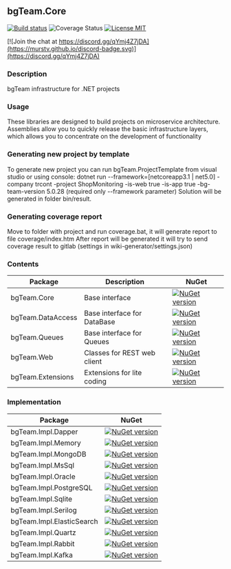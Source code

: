 ## bgTeam.Core 

[![Build status](https://ci.appveyor.com/api/projects/status/x34oo0dbvftcdcvv?svg=true)](https://ci.appveyor.com/project/bgTeamDev/bgteam-core) ![Coverage Status](https://murstv.github.io/coveradge-badge.svg "Coverage Status") [![License MIT](https://img.shields.io/badge/license-MIT-green.svg)](https://opensource.org/licenses/MIT)

[![Join the chat at https://discord.gg/qYmj4Z7jDA](https://murstv.github.io/discord-badge.svg)](https://discord.gg/qYmj4Z7jDA)


### Description

bgTeam infrastructure for .NET projects

### Usage

These libraries are designed to build projects on microservice architecture. Assemblies allow you to quickly release the basic infrastructure layers, which allows you to concentrate on the development of functionality

### Generating new project by template

To generate new project you can run bgTeam.ProjectTemplate from visual studio or using console:
dotnet run --framework=[netcoreapp3.1 | net5.0] -company trcont -project ShopMonitoring -is-web true -is-app true -bg-team-version 5.0.28 (required only --framework parameter)
Solution will be generated in folder bin/result.

### Generating coverage report

Move to folder with project and run coverage.bat, it will generate report to file coverage/index.htm
After report will be generated it will try to send coverage result to gitlab (settings in wiki-generator/settings.json)

### Contents

Package  | Description | NuGet 
--------| -------- | -------- 
bgTeam.Core  | Base interface | [![NuGet version](https://badge.fury.io/nu/bgTeam.Core.svg)](https://badge.fury.io/nu/bgTeam.Core)
bgTeam.DataAccess  | Base interface for DataBase | [![NuGet version](https://badge.fury.io/nu/bgTeam.DataAccess.svg)](https://badge.fury.io/nu/bgTeam.DataAccess)
bgTeam.Queues  | Base interface for Queues | [![NuGet version](https://badge.fury.io/nu/bgTeam.Queues.svg)](https://badge.fury.io/nu/bgTeam.Queues)
bgTeam.Web  | Classes for REST web client  | [![NuGet version](https://badge.fury.io/nu/bgTeam.Web.svg)](https://badge.fury.io/nu/bgTeam.Web)
bgTeam.Extensions  | Extensions for lite coding  | [![NuGet version](https://badge.fury.io/nu/bgTeam.Extensions.svg)](https://badge.fury.io/nu/bgTeam.Extensions)

### Implementation

Package  |  NuGet 
--------| -------- 
bgTeam.Impl.Dapper | [![NuGet version](https://badge.fury.io/nu/bgTeam.Impl.Dapper.svg)](https://badge.fury.io/nu/bgTeam.Impl.Dapper)
bgTeam.Impl.Memory | [![NuGet version](https://badge.fury.io/nu/bgTeam.Impl.Memory.svg)](https://badge.fury.io/nu/bgTeam.Impl.Memory)
bgTeam.Impl.MongoDB | [![NuGet version](https://badge.fury.io/nu/bgTeam.Impl.MongoDB.svg)](https://badge.fury.io/nu/bgTeam.Impl.MongoDB)
bgTeam.Impl.MsSql | [![NuGet version](https://badge.fury.io/nu/bgTeam.Impl.MsSql.svg)](https://badge.fury.io/nu/bgTeam.Impl.MsSql)
bgTeam.Impl.Oracle | [![NuGet version](https://badge.fury.io/nu/bgTeam.Impl.Oracle.svg)](https://badge.fury.io/nu/bgTeam.Impl.Oracle)
bgTeam.Impl.PostgreSQL | [![NuGet version](https://badge.fury.io/nu/bgTeam.Impl.PostgreSQL.svg)](https://badge.fury.io/nu/bgTeam.Impl.PostgreSQL)
bgTeam.Impl.Sqlite | [![NuGet version](https://badge.fury.io/nu/bgTeam.Impl.Sqlite.svg)](https://badge.fury.io/nu/bgTeam.Impl.Sqlite)
bgTeam.Impl.Serilog | [![NuGet version](https://badge.fury.io/nu/bgTeam.Impl.Serilog.svg)](https://badge.fury.io/nu/bgTeam.Impl.Serilog)
bgTeam.Impl.ElasticSearch | [![NuGet version](https://badge.fury.io/nu/bgTeam.Impl.ElasticSearch.svg)](https://badge.fury.io/nu/bgTeam.Impl.ElasticSearch)
bgTeam.Impl.Quartz | [![NuGet version](https://badge.fury.io/nu/bgTeam.Impl.Quartz.svg)](https://badge.fury.io/nu/bgTeam.Impl.Quartz)
bgTeam.Impl.Rabbit | [![NuGet version](https://badge.fury.io/nu/bgTeam.Impl.Rabbit.svg)](https://badge.fury.io/nu/bgTeam.Impl.Rabbit)
bgTeam.Impl.Kafka | [![NuGet version](https://badge.fury.io/nu/bgTeam.Impl.Kafka.svg)](https://badge.fury.io/nu/bgTeam.Impl.Kafka)
